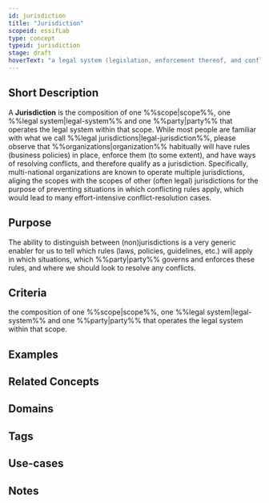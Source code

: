 ```yaml
---
id: jurisdiction
title: "Jurisdiction"
scopeid: essifLab
type: concept
typeid: jurisdiction
stage: draft
hoverText: "a legal system (legislation, enforcement thereof, and conflict resolution) that is operated by a party in a certain scope"
---
```


## Short Description
<!--REQUIRED--in 1-3 sentences that describe the concept to a layperson with reasonable accuracy.-->
A **Jurisdiction** is the composition of one %%scope|scope%%, one %%legal system|legal-system%% and one %%party|party%% that operates the legal system within that scope. While most people are familiar with what we call %%legal jurisdictions|legal-jurisdiction%%, please observe that %%organizations|organization%% habitually will have rules (business policies) in place, enforce them (to some extent), and have ways of resolving conflicts, and therefore qualify as a jurisdiction. Specifically, multi-national organizations are known to operate multiple jurisdictions, aliging the scopes with the scopes of other (often legal) jurisdictions for the purpose of preventing situations in which conflicting rules apply, which would lead to many effort-intensive conflict-resolution cases.

## Purpose
<!--Describe why the concept is needed. What purposes does it serve? What can you do with it that you cannot do (as well) without it? What objectives does it help realize? Why is this concept relevant within its scope of definition?-->
The ability to distinguish between (non)jurisdictions is a very generic enabler for us to tell which rules (laws, policies, guidelines, etc.) will apply in which situations, which %%party|party%% governs and enforces these rules, and where we should look to resolve any conflicts.

## Criteria
the composition of one %%scope|scope%%, one %%legal system|legal-system%% and one %%party|party%% that operates the legal system within that scope.

## Examples
<!--Provide a few sentences in which you give examples that obviously qualify as instances of `<New Term>`, and that do NOT obviously qualify. Also, provide examples that are not (so) obvious, but help users to better understand its intension.-->

## Related Concepts
<!--Link to any concepts that are similar but distinct, with a note about the relationship.-->

## Domains
<!--In which general knowledge ecosystems or mental model families does this concept play a role?-->

## Tags
<!--Add hash tags here that allow us to group concepts in useful ways.-->

## Use-cases
<!--This (optional) section specifies an (optional) introductory paragraph, and a level-3 (i.e. `###`) subsection for every use case it describes. Every such use-case SHOULD
- describe the situation/context of the use-case;
- show how to apply `<New Term>` to/in that situation;
- shows the relevance of having `<New Term>` for the use-case as opposed to not having it.-->

## Notes
<!--This (optional) section is the place to put anything for which there is no other good place to put it.-->

<!--
---
## Footnotes

[//]: # This (optional) section contains any footnotes that may have been specified in the text above.

[^1]: the text for footnote [^1] goes here.

-->
